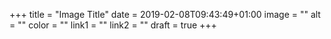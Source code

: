 +++
title = "Image Title"
date = 2019-02-08T09:43:49+01:00
image = ""
alt = ""
color = ""
link1 = ""
link2 = ""
draft = true
+++
